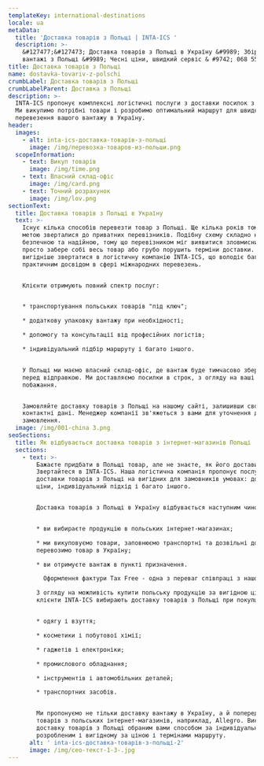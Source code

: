 ```yaml
---
templateKey: international-destinations
locale: ua
metaData:
  title: 'Доставка товарів з Польщі | INTA-ICS '
  description: >-
    &#127477;&#127473; Доставка товарів з Польщі в Україну &#9989; Збірні
    вантажі з Польщі &#9989; Чесні ціни, швидкий сервіс & #9742; 068 5555 999
title: Доставка товарів з Польщі
name: dostavka-tovariv-z-polschi
crumbLabel: Доставка товарів з Польщі
crumbLabelParent: Доставка з Польщі
description: >-
  INTA-ICS пропонує комплексні логістичні послуги з доставки посилок з Польщі.
  Ми викупимо потрібні товари і розробимо оптимальний маршрут для швидкого
  перевезення вашого вантажу в Україну.
header:
  images:
    - alt: inta-ics-доставка-товарів-з-польщі
      image: /img/перевозка-товаров-из-польши.png
  scopeInformation:
    - text: Викуп товарів
      image: /img/time.png
    - text: Власний склад-офіс
      image: /img/card.png
    - text: Точний розрахунок
      image: /img/lov.png
sectionText:
  title: Доставка товарів з Польщі в Україну
  text: >-
    Існує кілька способів перевезти товар з Польщі. Ще кілька років тому з цією
    метою зверталися до приватних перевізників. Подібну схему складно назвати
    безпечною та надійною, тому що перевізником міг виявитися зловмисник, який
    просто забере собі весь товар або грубо порушить терміни доставки. Сьогодні
    вигідніше звертатися в логістичну компанію INTA-ICS, що володіє багаторічним
    практичним досвідом в сфері міжнародних перевезень.


    Клієнти отримують повний спектр послуг:


    * транспортування польських товарів "під ключ";

    * додаткову упаковку вантажу при необхідності;

    * допомогу та консультації від професійних логістів;

    * індивідуальний підбір маршруту і багато іншого.


    У Польщі ми маємо власний склад-офіс, де вантаж буде тимчасово зберігатися
    перед відправкою. Ми доставляємо посилки в строк, з огляду на ваші вимоги і
    побажання.


    Замовляйте доставку товарів з Польщі на нашому сайті, залишивши свої
    контактні дані. Менеджер компанії зв'яжеться з вами для уточнення деталей
    замовлення.
  image: /img/001-china 3.png
seoSections:
  title: Як відбувається доставка товарів з інтернет-магазинів Польщі
  sections:
    - text: >-
        Бажаєте придбати в Польщі товар, але не знаєте, як його доставити?
        Звертайтеся в INTA-ICS. Наша логістична компанія пропонує послуги з
        доставки товарів з Польщі на вигідних для замовників умовах: доступні
        ціни, індивідуальний підхід і багато іншого.


        Доставка товарів з Польщі в Україну відбувається наступним чином:


        * ви вибираєте продукцію в польських інтернет-магазинах;

        * ми викуповуємо товари, заповнюємо транспортні та дозвільні документи,
        перевозимо товар в Україну;

        * ви отримуєте вантаж в пункті призначення.

          Оформлення фактури Tax Free - одна з переваг співпраці з нашою компанією. На кожен куплений польський товар нараховується податок VAT (ПДВ) в розмірі від 5 до 23%. Однак податкові зобов'язання нараховуються тільки всередині країни. Тобто при доставці товарів з Польщі оптом клієнти можуть істотно заощадити,  так як мають право на повернення податку.

        З огляду на можливість купити польську продукцію за вигідною ціною,
        клієнти INTA-ICS вибирають доставку товарів з Польщі при покупці:


        * одягу і взуття;

        * косметики і побутової хімії;

        * гаджетів і електроніки;

        * промислового обладнання;

        * інструментів і автомобільних деталей;

        * транспортних засобів.


        Ми пропонуємо не тільки доставку вантажу в Україну, а й попередній викуп
        товарів з польських інтернет-магазинів, наприклад, Allegro. Виконуємо
        доставку товарів з Польщі обраним вами способом за індивідуально
        розробленим і вигідному за ціною і термінами маршруту.
      alt: ' inta-ics-доставка-товарів-з-польщі-2'
      image: /img/сео-текст-1-3-.jpg
---
```

